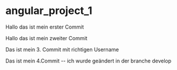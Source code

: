 # angular_project_1

Hallo das ist mein erster Commit

Hallo das ist mein zweiter Commit

Das ist mein 3. Commit mit richtigen Username

Das ist mein 4.Commit -- ich wurde geändert in der branche develop